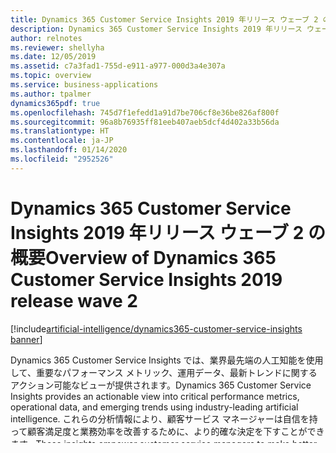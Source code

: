 ```yaml
---
title: Dynamics 365 Customer Service Insights 2019 年リリース ウェーブ 2 の概要
description: Dynamics 365 Customer Service Insights 2019 年リリース ウェーブ 2 の概要
author: relnotes
ms.reviewer: shellyha
ms.date: 12/05/2019
ms.assetid: c7a3fad1-755d-e911-a977-000d3a4e307a
ms.topic: overview
ms.service: business-applications
ms.author: tpalmer
dynamics365pdf: true
ms.openlocfilehash: 745d7f1efedd1a91d7be706cf8e36be826af800f
ms.sourcegitcommit: 96a8b76935ff81eeb407aeb5dcf4d402a33b56da
ms.translationtype: HT
ms.contentlocale: ja-JP
ms.lasthandoff: 01/14/2020
ms.locfileid: "2952526"
---
```

# <a name="overview-of-dynamics-365-customer-service-insights-2019-release-wave-2"></a><span data-ttu-id="14486-103">Dynamics 365 Customer Service Insights 2019 年リリース ウェーブ 2 の概要</span><span class="sxs-lookup"><span data-stu-id="14486-103">Overview of Dynamics 365 Customer Service Insights 2019 release wave 2</span></span>
[!include[artificial-intelligence/dynamics365-customer-service-insights banner](../includes/artificial-intelligence/dynamics365-customer-service-insights.md)]

<!--overview start-->
<span data-ttu-id="14486-104">Dynamics 365 Customer Service Insights では、業界最先端の人工知能を使用して、重要なパフォーマンス メトリック、運用データ、最新トレンドに関するアクション可能なビューが提供されます。</span><span class="sxs-lookup"><span data-stu-id="14486-104">Dynamics 365 Customer Service Insights provides an actionable view into critical performance metrics, operational data, and emerging trends using industry-leading artificial intelligence.</span></span> <span data-ttu-id="14486-105">これらの分析情報により、顧客サービス マネージャーは自信を持って顧客満足度と業務効率を改善するために、より的確な決定を下すことができます。</span><span class="sxs-lookup"><span data-stu-id="14486-105">These insights empower customer service managers to make better decisions to improve customer satisfaction and operational efficiency with confidence.</span></span> 

<span data-ttu-id="14486-106">人工知能 (AI)、機械学習、そしてビジネス インテリジェンス (BI) の力のおかげで、コンタクト センターでは、起きていること、その理由、起きる可能性のあることが明確にわかり、最善の行動方針を決定できます。</span><span class="sxs-lookup"><span data-stu-id="14486-106">Thanks to the power of artificial intelligence (AI), machine learning, and business intelligence (BI), you can easily get a clear view into your contact center on what is happening, why it is happening, and what could happen, and then decide your best course of action.</span></span> <span data-ttu-id="14486-107">Customer Service Insights で使われている AI モデルは、ユーザーのジェスチャから積極的に学習し、時間の経過とともに個々の顧客に合わせて最適化されます。</span><span class="sxs-lookup"><span data-stu-id="14486-107">The AI model used by Customer Service Insights proactively learns from users’ gestures and optimizes over time per each individual customer.</span></span> <span data-ttu-id="14486-108">とりわけ、AI 機能は標準で備わっているため、AI の専門知識がなくても使用できます。</span><span class="sxs-lookup"><span data-stu-id="14486-108">Best of all, the AI capabilities are included out of the box and don't require any AI expertise to use.</span></span>   

<span data-ttu-id="14486-109">2019 年 4 月の製品の一般提供 (GA) では、顧客サービス組織にリッチなビューを提供する多くのエンタープライズ機能と統合されたエクスペリエンスを実現しました。</span><span class="sxs-lookup"><span data-stu-id="14486-109">With the product’s general availability (GA) in April 2019, we enabled an integrated experience with more enterprise capabilities that give you a richer view into your customer service organization.</span></span> 

<span data-ttu-id="14486-110">2019 年リリース ウェーブ 2 の更新では、多くの新しい機能が毎月リリースされます。</span><span class="sxs-lookup"><span data-stu-id="14486-110">In the 2019 release wave 2 updates, you'll see a number of new capabilities released every month.</span></span> <span data-ttu-id="14486-111">これらの機能には、Dynamics 365 や Common Data Service に保存されているサポート案件データに接続する共有ワークスペースを作成する機能が含まれ、それには Salesforce、Zendesk、ServiceNow、その他のソースからのデータを含めることができます。</span><span class="sxs-lookup"><span data-stu-id="14486-111">These features include the ability to create shared workspaces that connect to your case data stored in Dynamics 365 and Common Data Service, which can include data from Salesforce, Zendesk, ServiceNow, or other sources.</span></span> 

<span data-ttu-id="14486-112">さらに、コンテキストを失うことなく、Dynamics 365 Customer Service アプリケーションから Customer Service Insights に直接アクセスできます。</span><span class="sxs-lookup"><span data-stu-id="14486-112">In addition, you'll be able access Customer Service Insights directly from the Dynamics 365 Customer Service application without losing context.</span></span> <span data-ttu-id="14486-113">Customer Service Insights ワークスペースに追加のダッシュボードとメトリックにより、組織に対するより深いビューと、改善する機会が提供されます。</span><span class="sxs-lookup"><span data-stu-id="14486-113">Additional dashboards and metrics in your Customer Service Insights workspaces will provide a deeper view into your organization and opportunities to improve.</span></span> <span data-ttu-id="14486-114">既存の AI 主導のトピック生成機能に対する機能強化および人工知能を使用した追加機能により、意思決定の改善や顧客満足度の積極的な向上を継続的に支援します。</span><span class="sxs-lookup"><span data-stu-id="14486-114">Enhancements to existing AI-driven topic generation features as well as additional features using artificial intelligence will continue to help you make better decisions and proactively improve customer satisfaction with confidence.</span></span>

<span data-ttu-id="14486-115">2019 年リリース ウェーブ 2 を通じて、Customer Service Insights に多数の新機能が登場します。</span><span class="sxs-lookup"><span data-stu-id="14486-115">Throughout 2019 release wave 2, you'll see a number of new capabilities in Customer Service Insights.</span></span> <span data-ttu-id="14486-116">最新情報については、「新機能」のページを定期的に確認してください。</span><span class="sxs-lookup"><span data-stu-id="14486-116">Review the "what's new" page regularly for the latest updates.</span></span> <span data-ttu-id="14486-117">追加の機能要求は、[Customer Service Insights のアイデア ページ](https://aka.ms/csiideas)で追加できます。</span><span class="sxs-lookup"><span data-stu-id="14486-117">Additional feature requests can be added in the [Customer Service Insights ideas page](https://aka.ms/csiideas).</span></span>

[<span data-ttu-id="14486-118">概要ビデオを見る</span><span class="sxs-lookup"><span data-stu-id="14486-118">Watch overview video</span></span>](https://aka.ms/ROGCSI19RW2ROV)

<!--overview end-->